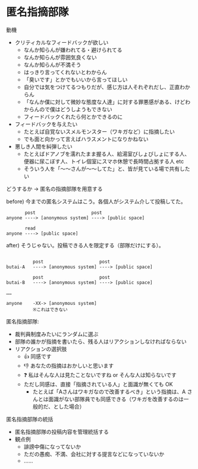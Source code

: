 # 匿名指摘部隊
動機

- クリティカルなフィードバックが欲しい
  - なんか知らんが嫌われてる・避けられてる
  - なんか知らんが雰囲気良くない
  - なんか知らんが不満そう
  - はっきり言ってくれないとわからん
  - 「臭いです」とかでもいいから言ってほしい
  - 自分では気をつけてるつもりだが、感じ方は人それぞれだし、正直わからん
  - 「なんか僕に対して微妙な態度な人達」に対する罪悪感がある、けどわからんので僕はどうしようもできない
  - フィードバックくれたら何とかできるのに
- フィードバックを与えたい
  - たとえば自覚ないスメルモンスター（ワキガなど）に指摘したい
  - でも面と向かって言えばハラスメントになりかねない
- 悪しき人間を糾弾したい
  - たとえばドアノブを濡れたまま握る人、給湯室びしょびしょにする人、便器に尿こぼす人、トイレ個室にスマホ休憩で長時間占拠する人 etc
  - そういう人を「～～さんが～～してた」と、皆が見ている場で共有したい

どうするか → 匿名の指摘部隊を用意する

before) 今までの匿名システムはこう。各個人がシステム介して投稿してた。

```
       post                     post
anyone ----> [anonymous system] ----> [public space]

       read
anyone ----> [public space]

```

after) そうじゃない。投稿できる人を限定する（部隊だけにする）。


```

          post                     post
butai-A   ----> [anonymous system] ----> [public space]

          post                     post
butai-B   ----> [anonymous system] ----> [public space]

……

anyone    -XX-> [anonymous system]
          ※これはできない
```

匿名指摘部隊:

- 裁判員制度みたいにランダムに選ぶ
- 部隊の誰かが指摘を書いたら、残る人はリアクションしなければならない
- リアクションの選択肢
  - :+1: 同感です
  - :-1: あなたの指摘はおかしいと思います
  - :question: 私はそんな人は見たことないですね or そんな人は知らないです
  - ただし同感は、直接「指摘されている人」と面識が無くても OK
    - たとえば「Aさんはワキガなので改善するべき」という指摘は、A さんとは面識がない部隊員でも同感できる（ワキガを改善するのは一般的だ、とした場合）

匿名指摘部隊の統括

- 匿名指摘部隊の投稿内容を管理統括する
- 観点例
  - 誹謗中傷になってないか
  - ただの愚痴、不満、会社に対する提言などになっていないか
  - ……

